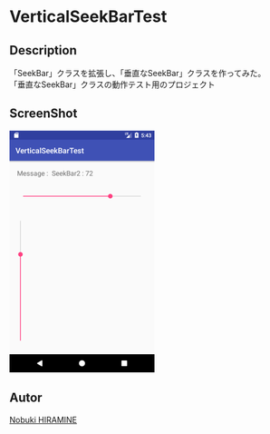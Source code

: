 # VerticalSeekBarTest

## Description
「SeekBar」クラスを拡張し、「垂直なSeekBar」クラスを作ってみた。  
「垂直なSeekBar」クラスの動作テスト用のプロジェクト

## ScreenShot
![](screenshots/screenshot_01.png)

## Autor
[Nobuki HIRAMINE](http://www.hiramine.com)
